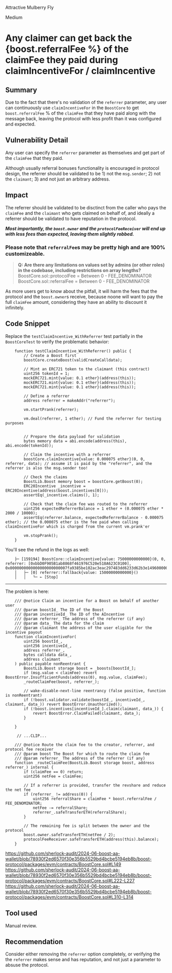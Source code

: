 Attractive Mulberry Fly

Medium

# Any claimer can get back the {boost.referralFee %} of the claimFee they paid during claimIncentiveFor / claimIncentive

## Summary
Due to the fact that there's no validation of the `referrer` parameter, any user can continuously use `claimIncentiveFor` in the `BoostCore` to get `boost.referralFee` % of the `claimFee` that they have paid along with the message back, leaving the protocol with less profit than it was configured and expected.

## Vulnerability Detail
Any user can specify the `referrer` parameter as themselves and get part of the `claimFee` that they paid.

Although usually referral bonuses functionality is encouraged in protocol design, the referrer should be validated to be 1) not the `msg.sender`; 2) not the `claimant`; 3) and not just an arbitrary address.

## Impact
The referrer should be validated to be disctinct from the caller who pays the `claimFee` and the `claimant` who gets claimed on behalf of, and ideally a referrer should be validated to have reputation in the protocol.

***Most importantly, the `boost.owner` and the `protocolFeeReceiver` will end up with less fees than expected, leaving them slightly robbed.***

### Please note that `referralFee`s may be pretty high and are 100% customizeable.
> **Q: Are there any limitations on values set by admins (or other roles) in the codebase, including restrictions on array lengths?**
> BoostCore.sol::protocolFee = Between 0 - FEE_DENOMINATOR BoostCore.sol::referralFee = Between 0 - FEE_DENOMINATOR

As more users get to know about the pitfall, it will harm the fees that the protocol and the `boost.owner`s receive, because noone will want to pay the full `claimFee` amount, considering they have an ability to discount it infinitely.

## Code Snippet
Replace the `testClaimIncentive_WithReferrer` test partially in the `BoostCoreTest` to verify the problematic behavior:
```solidity
    function testClaimIncentive_WithReferrer() public {
        // Create a Boost first
        boostCore.createBoost(validCreateCalldata);

        // Mint an ERC721 token to the claimant (this contract)
        uint256 tokenId = 1;
        mockERC721.mint{value: 0.1 ether}(address(this));
        mockERC721.mint{value: 0.1 ether}(address(this));
        mockERC721.mint{value: 0.1 ether}(address(this));

        // Define a referrer
        address referrer = makeAddr("referrer");
        
        vm.startPrank(referrer);

        vm.deal(referrer, 1 ether); // Fund the referrer for testing purposes


        // Prepare the data payload for validation
        bytes memory data = abi.encode(address(this), abi.encode(tokenId));

        // Claim the incentive with a referrer
        boostCore.claimIncentive{value: 0.000075 ether}(0, 0, referrer, data); // assume it is paid by the "referrer", and the referrer is also the msg.sender too!

        // Check the claims
        BoostLib.Boost memory boost = boostCore.getBoost(0);
        ERC20Incentive _incentive = ERC20Incentive(address(boost.incentives[0]));
        assertEq(_incentive.claims(), 1);

        // Check that the claim fee was routed to the referrer
        uint256 expectedReferrerBalance = 1 ether + (0.000075 ether * 2000 / 10000);
        assertEq(referrer.balance, expectedReferrerBalance - 0.000075 ether); // the 0.000075 ether is the fee paid when calling claimIncentiveFor which is charged from the current vm.prank'er

        vm.stopPrank();
    }
```

You'll see the refund in the logs as well:
```solidity
    ├─ [159194] BoostCore::claimIncentive{value: 75000000000000}(0, 0, referrer: [0xbbD0F905B1ab8868f461976C520e518A623C0100], 0x0000000000000000000000007fa9385be102ac3eac297483dd6233d62b3e1496000000000000000000000000000000000000000000000000000000000000004000000000000000000000000000000000000000000000000000000000000000200000000000000000000000000000000000000000000000000000000000000001) 
    │   ├─ [0] referrer::fallback{value: 15000000000000}()
    │   │   └─ ← [Stop]
```

---

The problem is here:
```solidity
    /// @notice Claim an incentive for a Boost on behalf of another user
    /// @param boostId_ The ID of the Boost
    /// @param incentiveId_ The ID of the AIncentive
    /// @param referrer_ The address of the referrer (if any)
    /// @param data_ The data for the claim
    /// @param claimant the address of the user eligible for the incentive payout
    function claimIncentiveFor(
        uint256 boostId_,
        uint256 incentiveId_,
        address referrer_,
        bytes calldata data_,
        address claimant
    ) public payable nonReentrant {
        BoostLib.Boost storage boost = _boosts[boostId_];
        if (msg.value < claimFee) revert BoostError.InsufficientFunds(address(0), msg.value, claimFee);
        _routeClaimFee(boost, referrer_);

        // wake-disable-next-line reentrancy (false positive, function is nonReentrant)
        if (!boost.validator.validate(boostId_, incentiveId_, claimant, data_)) revert BoostError.Unauthorized();
        if (!boost.incentives[incentiveId_].claim(claimant, data_)) {
            revert BoostError.ClaimFailed(claimant, data_);
        }
        
    }

     // ...CLIP...

    /// @notice Route the claim fee to the creator, referrer, and protocol fee receiver
    /// @param boost The Boost for which to route the claim fee
    /// @param referrer_ The address of the referrer (if any)
    function _routeClaimFee(BoostLib.Boost storage boost, address referrer_) internal {
        if (claimFee == 0) return;
        uint256 netFee = claimFee;

        // If a referrer is provided, transfer the revshare and reduce the net fee
        if (referrer_ != address(0)) {
            uint256 referralShare = claimFee * boost.referralFee / FEE_DENOMINATOR;
            netFee -= referralShare;
            referrer_.safeTransferETH(referralShare);
        }

        // The remaining fee is split between the owner and the protocol
        boost.owner.safeTransferETH(netFee / 2);
        protocolFeeReceiver.safeTransferETH(address(this).balance);
    }
```

https://github.com/sherlock-audit/2024-06-boost-aa-wallet/blob/78930f2ed6570f30e356b5529bd4bcbe5194eb8b/boost-protocol/packages/evm/contracts/BoostCore.sol#L149
https://github.com/sherlock-audit/2024-06-boost-aa-wallet/blob/78930f2ed6570f30e356b5529bd4bcbe5194eb8b/boost-protocol/packages/evm/contracts/BoostCore.sol#L222-L227
https://github.com/sherlock-audit/2024-06-boost-aa-wallet/blob/78930f2ed6570f30e356b5529bd4bcbe5194eb8b/boost-protocol/packages/evm/contracts/BoostCore.sol#L310-L314


## Tool used
Manual review.

## Recommendation
Consider either removing the `referrer` option completely, or verifying the the `referrer` makes sense and has reputation, and not just a parameter to absuse the protocol.